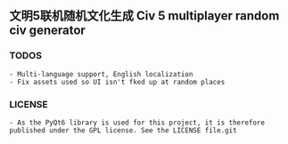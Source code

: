 ## 文明5联机随机文化生成 Civ 5 multiplayer random civ generator

### TODOS
    - Multi-language support, English localization
    - Fix assets used so UI isn't fked up at random places

### LICENSE
    - As the PyQt6 library is used for this project, it is therefore published under the GPL license. See the LICENSE file.git